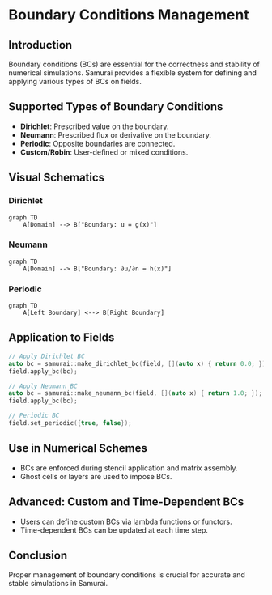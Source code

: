 # Boundary Conditions Management

## Introduction

Boundary conditions (BCs) are essential for the correctness and stability of numerical simulations. Samurai provides a flexible system for defining and applying various types of BCs on fields.

## Supported Types of Boundary Conditions

- **Dirichlet**: Prescribed value on the boundary.
- **Neumann**: Prescribed flux or derivative on the boundary.
- **Periodic**: Opposite boundaries are connected.
- **Custom/Robin**: User-defined or mixed conditions.

## Visual Schematics

### Dirichlet

```mermaid
graph TD
    A[Domain] --> B["Boundary: u = g(x)"]
```

### Neumann

```mermaid
graph TD
    A[Domain] --> B["Boundary: ∂u/∂n = h(x)"]
```

### Periodic

```mermaid
graph TD
    A[Left Boundary] <--> B[Right Boundary]
```

## Application to Fields

```cpp
// Apply Dirichlet BC
auto bc = samurai::make_dirichlet_bc(field, [](auto x) { return 0.0; });
field.apply_bc(bc);

// Apply Neumann BC
auto bc = samurai::make_neumann_bc(field, [](auto x) { return 1.0; });
field.apply_bc(bc);

// Periodic BC
field.set_periodic({true, false});
```

## Use in Numerical Schemes

- BCs are enforced during stencil application and matrix assembly.
- Ghost cells or layers are used to impose BCs.

## Advanced: Custom and Time-Dependent BCs

- Users can define custom BCs via lambda functions or functors.
- Time-dependent BCs can be updated at each time step.

## Conclusion

Proper management of boundary conditions is crucial for accurate and stable simulations in Samurai. 